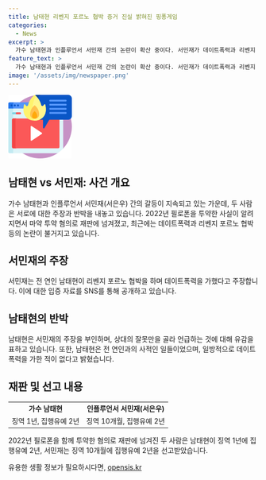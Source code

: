 ```yaml
---
title: 남태현 리벤지 포르노 협박 증거 진실 밝혀진 핑퐁게임
categories:
  - News
excerpt: >
  가수 남태현과 인플루언서 서민재 간의 논란이 확산 중이다. 서민재가 데이트폭력과 리벤지 포르노 협박을 주장하며 SNS에 입장을 밝히자, 남태현은 이를 부인하며 자신의 입장을 설명했다. 이에 대한 여론이 분분한 가운데, 두 사람은 과거 마약 투약 혐의로 재판을 받았고, 남태현은 징역 1년에 집행유예 2년, 서민재는 징역 10개월에 집행유예 2년을 선고받았다. 현재 이에 대한 공론화가 확산되고 있다.
feature_text: >
  가수 남태현과 인플루언서 서민재 간의 논란이 확산 중이다. 서민재가 데이트폭력과 리벤지 포르노 협박을 주장하며 SNS에 입장을 밝히자, 남태현은 이를 부인하며 자신의 입장을 설명했다. 이에 대한 여론이 분분한 가운데, 두 사람은 과거 마약 투약 혐의로 재판을 받았고, 남태현은 징역 1년에 집행유예 2년, 서민재는 징역 10개월에 집행유예 2년을 선고받았다. 현재 이에 대한 공론화가 확산되고 있다.
image: '/assets/img/newspaper.png'
---
```


<p><img src="/assets/img/news.png" alt="rentncar 속보" /></p>

<h2 data-ke-size="size26">남태현 vs 서민재: 사건 개요</h2>

<p data-ke-size="size16">가수 남태현과 인플루언서 서민재(서은우) 간의 갈등이 지속되고 있는 가운데, 두 사람은 서로에 대한 주장과 반박을 내놓고 있습니다. 2022년 필로폰을 투약한 사실이 알려지면서 마약 투약 혐의로 재판에 넘겨졌고, 최근에는 데이트폭력과 리벤지 포르노 협박 등의 논란이 불거지고 있습니다.</p>

<h2 data-ke-size="size26">서민재의 주장</h2>

<p data-ke-size="size16">서민재는 전 연인 남태현이 리벤지 포르노 협박을 하며 데이트폭력을 가했다고 주장합니다. 이에 대한 입증 자료를 SNS를 통해 공개하고 있습니다.</p>

<h2 data-ke-size="size26">남태현의 반박</h2>

<p data-ke-size="size16">남태현은 서민재의 주장을 부인하며, 상대의 잘못만을 골라 언급하는 것에 대해 유감을 표하고 있습니다. 또한, 남태현은 전 연인과의 사적인 일들이었으며, 일방적으로 데이트폭력을 가한 적이 없다고 밝혔습니다.</p>

<h2 data-ke-size="size26">재판 및 선고 내용</h2>

<table>
    <tr>
        <td style="text-align: center; height: 17px;"><b>가수 남태현</b></td>
        <td style="text-align: center; height: 17px;"><b>인플루언서 서민재(서은우)</b></td>
    </tr>
    <tr>
        <td style="text-align: center; height: 17px;">징역 1년, 집행유예 2년</td>
        <td style="text-align: center; height: 17px;">징역 10개월, 집행유예 2년</td>
    </tr>
</table>

<p data-ke-size="size16">2022년 필로폰을 함께 투약한 혐의로 재판에 넘겨진 두 사람은 남태현이 징역 1년에 집행유예 2년, 서민재는 징역 10개월에 집행유예 2년을 선고받았습니다.</p>
유용한 생활 정보가 필요하시다면, <a href="https://opensis.kr" rel="dofollow">opensis.kr</a>



